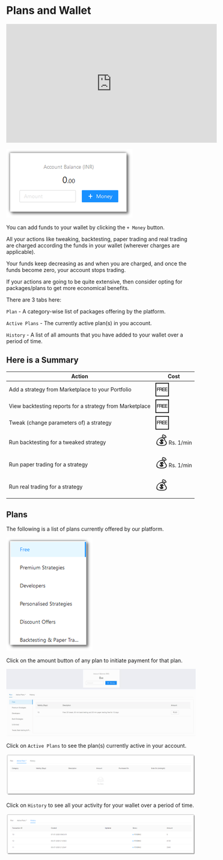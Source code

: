 # Plans and Wallet

<iframe width="560" height="315" src="https://www.youtube.com/embed/KWfAVlhbDbU" frameborder="0" allow="accelerometer; autoplay; encrypted-media; gyroscope; picture-in-picture" allowfullscreen></iframe>

![Nav](imgs/money-2.png)

You can add funds to your wallet by clicking the `+ Money` button.

All your actions like tweaking, backtesting, paper trading and real trading are charged according the funds in your wallet (wherever charges are applicable).

Your funds keep decreasing as and when you are charged, and once the funds become zero, your account stops trading.

If your actions are going to be quite extensive, then consider opting for packages/plans to get more economical benefits.

There are 3 tabs here:

`Plan` - A category-wise list of packages offering by the platform.

`Active Plans` - The currently active plan(s) in you account.

`History` - A list of all amounts that you have added to your wallet over a period of time.

## Here is a Summary

| Action                                                   | Cost |
|----------------------------------------------------------|------|
| Add a strategy from Marketplace to your Portfolio        | <font size=6>🆓</font>  |
| View backtesting reports for a strategy from Marketplace | <font size=6>🆓</font>   |
| Tweak (change parameters of) a strategy                  | <font size=6>🆓</font>   |
| Run backtesting for a tweaked strategy                   | <font size=6>💰</font> Rs. 1/min   |
| Run paper trading for a strategy                         | <font size=6>💰</font> Rs. 1/min    |
| Run real trading for a strategy                          | <font size=6>💰</font>    |

## Plans

The following is a list of plans currently offered by our platform.

![Nav](imgs/screenshots/Plans_Wallet.png)

Click on the amount button of any plan to initiate payment for that plan. 

![Nav](imgs/money-3.gif)

Click on `Active Plans` to see the plan(s) currently active in your account.

![Nav](imgs/money-9.png)

Click on `History` to see all your activity for your wallet over a period of time.

![Nav](imgs/money-10.png)